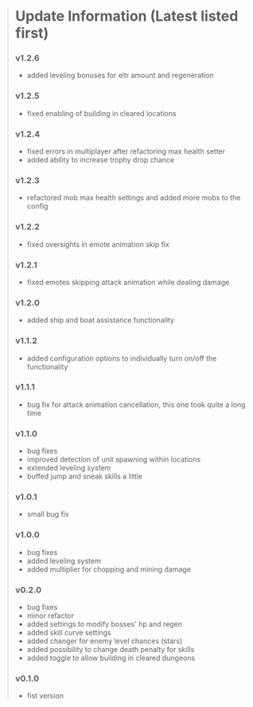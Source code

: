> # Update Information (Latest listed first)
> ### v1.2.6
> - added leveling bonuses for eitr amount and regeneration
> ### v1.2.5
> - fixed enabling of building in cleared locations
> ### v1.2.4
> - fixed errors in multiplayer after refactoring max health setter
> - added ability to increase trophy drop chance
> ### v1.2.3
> - refactored mob max health settings and added more mobs to the config
> ### v1.2.2
> - fixed oversights in emote animation skip fix
> ### v1.2.1
> - fixed emotes skipping attack animation while dealing damage
> ### v1.2.0
> - added ship and boat assistance functionality
> ### v1.1.2
> - added configuration options to individually turn on/off the functionality
> ### v1.1.1
> - bug fix for attack animation cancellation, this one took quite a long time
> ### v1.1.0
> - bug fixes
> - improved detection of unit spawning within locations
> - extended leveling system
> - buffed jump and sneak skills a little
> ### v1.0.1
> - small bug fix
> ### v1.0.0
> - bug fixes
> - added leveling system
> - added multiplier for chopping and mining damage
> ### v0.2.0
> - bug fixes
> - minor refactor
> - added settings to modify bosses' hp and regen
> - added skill curve settings
> - added changer for enemy level chances (stars)
> - added possibility to change death penalty for skills
> - added toggle to allow building in cleared dungeons
> ### v0.1.0
> - fist version
